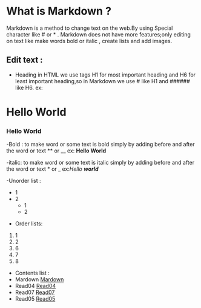 # What is Markdown ?

Markdown is a method to change text on the web.By using Special character like # or * .
Markdown does not have more features;only editing on text like make words bold or italic , create lists and add images.


## Edit text :

- Heading  in HTML we use tags H1 for most important heading and H6 for least important heading,so in Markdown we use # like H1 
and ###### like H6.
ex:
# Hello World 
### Hello World

-Bold : to make word or some text is bold simply by adding before and after the word or text ** or __
ex: **Hello World**

-italic: to make word or some text is italic simply by adding before and after the word or text * or _
ex:_Hello **world**_

-Unorder list :
* 1
* 2
  * 1
  * 2

- Order lists:
1. 1
1. 2
1. 6
1. 7
1. 8

 - Contents list :
  - Mardown  [Mardown](https://mohamadsheikhalshabab.github.io/learning-journal/Markdown)
  - Read04   [Read04](https://mohamadsheikhalshabab.github.io/learning-journal/Read04)
  - Read07   [Read07](https://mohamadsheikhalshabab.github.io/learning-journal/Read07)
  - Read05   [Read05](https://mohamadsheikhalshabab.github.io/learning-journal/Read05)
